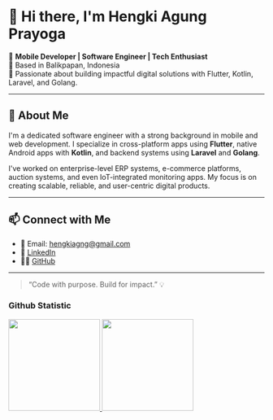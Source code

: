 # 👋 Hi there, I'm Hengki Agung Prayoga

🎯 **Mobile Developer | Software Engineer | Tech Enthusiast**  
📍 Based in Balikpapan, Indonesia  
💬 Passionate about building impactful digital solutions with Flutter, Kotlin, Laravel, and Golang.

---

## 🚀 About Me

I'm a dedicated software engineer with a strong background in mobile and web development. I specialize in cross-platform apps using **Flutter**, native Android apps with **Kotlin**, and backend systems using **Laravel** and **Golang**.

I've worked on enterprise-level ERP systems, e-commerce platforms, auction systems, and even IoT-integrated monitoring apps. My focus is on creating scalable, reliable, and user-centric digital products.

---

## 📫 Connect with Me

- 📧 Email: hengkiagng@gmail.com  
- 💼 [LinkedIn](https://www.linkedin.com/in/hengki-agung)  
- 🧑‍💻 [GitHub](https://github.com/HengkiAgung)  

---

> “Code with purpose. Build for impact.” 💡

### Github Statistic
<p align="left">
<a href="https://github.com/HengkiAgung">
  <img height="180em" src="https://github-readme-stats-eight-theta.vercel.app/api?username=HengkiAgung&show_icons=true&theme=algolia&include_all_commits=true&count_private=true"/>
  <img height="180em" src="https://github-readme-stats-eight-theta.vercel.app/api/top-langs/?username=HengkiAgung&layout=compact&langs_count=8&theme=algolia"/>
</a>
</p>
